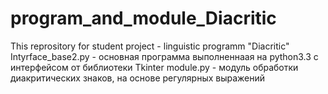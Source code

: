 # program_and_module_Diacritic
This reprository for student project - linguistic programm "Diacritic"
Intуrface_base2.py  - основная программа выполненнаая на python3.3 с интерфейсом от библиотеки Tkinter
module.py - модуль обработки диакритических знаков, на основе регулярных выражений
